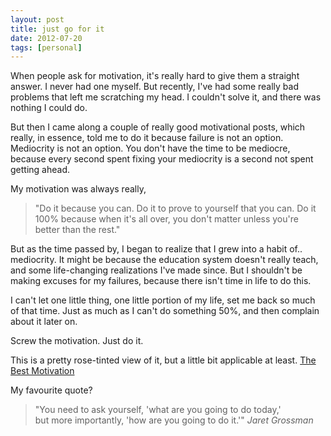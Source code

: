 ```yaml
---
layout: post
title: just go for it
date: 2012-07-20
tags: [personal]
---
```


<p>
  When people ask for motivation, it's really hard to give them a straight answer. 
  I never had one myself. But recently, I've had some really bad problems that 
  left me scratching my head. I couldn't solve it, and there was nothing I could do.
</p>

<p>
  But then I came along a couple of really good motivational posts, which really,
  in essence, told me to do it because failure is not an option. Mediocrity is not an option. 
  You don't have the time to be mediocre, because every second spent fixing your mediocrity
  is a second not spent getting ahead. 
</p>

<p>
  My motivation was always really,
	<blockquote>
	"Do it because you can. Do it to prove to yourself that you can.
	Do it 100% because when it's all over, you don't matter unless you're better than the rest."
	</blockquote>
</p>

<p>
  But as the time passed by, I began to realize that I grew into a habit of.. mediocrity. It might be because the education
  system doesn't really teach, and some life-changing realizations I've made since. 
  But I shouldn't be making excuses for my failures, because there isn't time in life to do this.
</p>

<p>
  I can't let one little thing, one little portion of my life, set me back so much of that time. Just as much as I can't do something
  50%, and then complain about it later on.
</p>

<p>
  Screw the motivation. Just do it.
</p>

<p>
  This is a pretty rose-tinted view of it, but a little bit applicable at least. <a href="http://youtu.be/Sk56VxaeqEQ" target="_blank">The Best Motivation</a>
</p>

<p>
  My favourite quote?
	<blockquote>
	  "You need to ask yourself, 'what are you going to do today,' <br />
	  but more importantly, 'how are you going to do it.'"
		<cite>Jaret Grossman</cite>
	</blockquote>
</p>